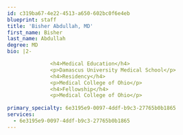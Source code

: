 ```yaml
---
id: c319ba67-4e22-4513-a650-602bc0f6e4eb
blueprint: staff
title: 'Bisher Abdullah, MD'
first_name: Bisher
last_name: Abdullah
degree: MD
bio: |2-

              <h4>Medical Education</h4>
              <p>Damascus University Medical School</p>
              <h4>Residency</h4>
              <p>Medical College of Ohio</p>
              <h4>Fellowship</h4>
              <p>Medical College of Ohio</p>
          
primary_specialty: 6e3195e9-0097-4ddf-b9c3-27765b0b1865
services:
  - 6e3195e9-0097-4ddf-b9c3-27765b0b1865
---
```


